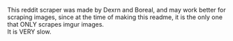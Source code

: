 This reddit scraper was made by Dexrn and Boreal, and may work better for scraping images, since at the time of making this readme, it is the only one that ONLY scrapes imgur images.
<br>
It is VERY slow.